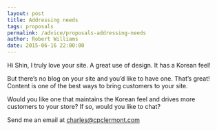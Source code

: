 ```yaml
---
layout: post
title: Addressing needs
tags: proposals
permalink: /advice/proposals-addressing-needs
author: Robert Williams
date: 2015-06-16 22:00:00
---
```


Hi Shin,
I truly love your site. A great use of design. It has a Korean feel!

But there’s no blog on your site and you’d like to have one. That’s great! Content is one of the best ways to bring customers to your site.

Would you like one that maintains the Korean feel and drives more customers to your store?
If so, would you like to chat?

Send me an email at charles@cpclermont.com